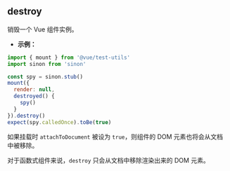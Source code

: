 ## destroy

销毁一个 Vue 组件实例。

- **示例：**

```js
import { mount } from '@vue/test-utils'
import sinon from 'sinon'

const spy = sinon.stub()
mount({
  render: null,
  destroyed() {
    spy()
  }
}).destroy()
expect(spy.calledOnce).toBe(true)
```

如果挂载时 `attachToDocument` 被设为 `true`，则组件的 DOM 元素也将会从文档中被移除。

对于函数式组件来说，`destroy` 只会从文档中移除渲染出来的 DOM 元素。

